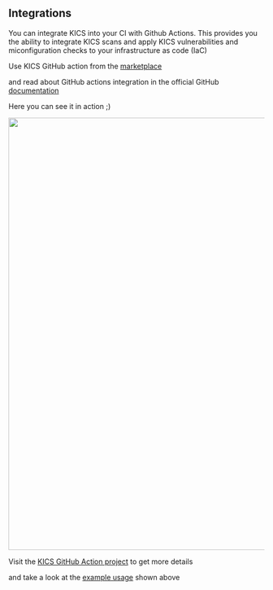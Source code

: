 ## Integrations

You can integrate KICS into your CI with Github Actions. 
This provides you the ability to integrate KICS scans and apply KICS vulnerabilities and miconfiguration checks to your infrastructure as code (IaC)

Use KICS GitHub action from the [marketplace](https://github.com/marketplace/actions/kics-github-action)

and read about GitHub actions integration in the official GitHub [documentation](https://docs.github.com/en/free-pro-team@latest/actions/quickstart)

Here you can see it in action ;)

<img src="../img/kics_scan_github_actions.png" width="850">  

Visit the [KICS GitHub Action project](https://github.com/marketplace/actions/kics-github-action) to get more details

and take a look at the [example usage](https://github.com/marketplace/actions/kics-github-action#example-usage) shown above
